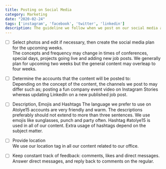 ```yaml
---
title: Posting on Social Media
category: Marketing
date: "2020-02-24"
tags: ['instagram', 'facebook', 'twitter', 'linkedin']
description: The guideline we follow when we post on our social media accounts. This checklist is important to understand our culture and our posting tips and tricks.
---
```


- [ ]  Select photos and edit if necessary, then create the social media plan for the upcoming weeks.    
The concepts and frequency may change in times of conferences, special days, projects going live and adding new job posts. We generally plan for upcoming two weeks but the general content may overleap to four weeks.

- [ ]  Determine the accounts that the content will be posted to:  
Depending on the concept of the content, the channels we post to may differ such as; posting a fun company event video on Instagram Stories whereas updating LinkedIn on a new published job post.

- [ ]  Description, Emojis and Hashtags 
The language we prefer to use on Atolye15 accounts are very friendly and warm. The descriptions preferably should not extend to more than three sentences. We use emojis like sunglasses, punch and party often. Hashtag #atolye15 is used in all of our content. Extra usage of hashtags depend on the subject matter.

- [ ]  Provide location  
We use our location tag in all our content related to our office.

- [ ]  Keep constant track of feedback: comments, likes and direct messages.  
Answer direct messages, and reply back to comments on the regular.
